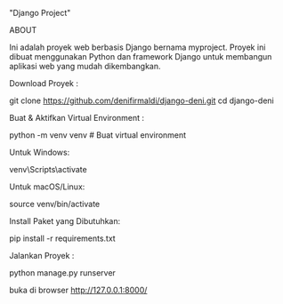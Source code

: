 "Django Project" 

ABOUT

Ini adalah proyek web berbasis Django bernama myproject. Proyek ini dibuat menggunakan Python dan framework Django untuk membangun aplikasi web yang mudah dikembangkan.


Download Proyek :

git clone https://github.com/denifirmaldi/django-deni.git
cd django-deni

Buat & Aktifkan Virtual Environment :

python -m venv venv  # Buat virtual environment

Untuk Windows:

venv\Scripts\activate

Untuk macOS/Linux:

source venv/bin/activate

Install Paket yang Dibutuhkan:

pip install -r requirements.txt

Jalankan Proyek :

python manage.py runserver

buka di browser http://127.0.0.1:8000/

